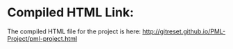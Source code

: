 # Compiled HTML Link:
The compiled HTML file for the project is here: http://gitreset.github.io/PML-Project/pml-project.html
